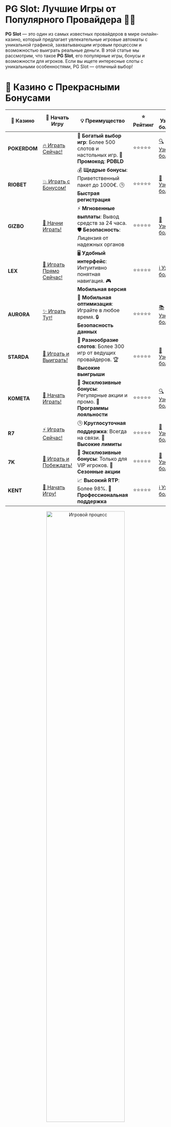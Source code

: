 # **PG Slot: Лучшие Игры от Популярного Провайдера 🎰💥**

**PG Slot** — это один из самых известных провайдеров в мире онлайн-казино, который предлагает увлекательные игровые автоматы с уникальной графикой, захватывающим игровым процессом и возможностью выиграть реальные деньги. В этой статье мы рассмотрим, что такое **PG Slot**, его популярные игры, бонусы и возможности для игроков. Если вы ищете интересные слоты с уникальными особенностями, PG Slot — отличный выбор!

# 🌟 Казино с Прекрасными Бонусами

| 🎲 **Казино** | 🔗 **Начать Игру** | 💡 **Преимущество** | ⭐ **Рейтинг** | 🔗 **Узнать больше** | 🆕 **Новая информация** |
|--------------|---------------------|---------------------|----------------|----------------------|-------------------------|
| **POKERDOM**  | [🔥 Играть Сейчас!](https://brandplay.link/4k77v2yx) | 🎉 **Богатый выбор игр**: Более 500 слотов и настольных игр. 🎁 **Промокод**: **PDBLD** | ⭐⭐⭐⭐⭐ | [🔍 Узнать больше](https://brandplay.link/4k77v2yx) | 🏆 **Победители турниров** получают эксклюзивные подарки! |
| **RIOBET**    | [💥 Играть с Бонусом!](https://brandplay.link/7xBLTPyj) | 💰 **Щедрые бонусы**: Приветственный пакет до 1000€. 🕒 **Быстрая регистрация** | ⭐⭐⭐⭐⭐ | [📖 Узнать больше](https://brandplay.link/7xBLTPyj) | 💬 **Поддержка 24/7** для комфортной игры в любое время! |
| **GIZBO**     | [🚀 Начни Играть!](https://brandplay.link/bprXw4YV) | ⚡ **Мгновенные выплаты**: Вывод средств за 24 часа. 🛡️ **Безопасность**: Лицензия от надежных органов | ⭐⭐⭐⭐⭐ | [📝 Узнать больше](https://brandplay.link/bprXw4YV) | 🔒 **SSL-шифрование** для максимальной безопасности данных игроков. |
| **LEX**       | [💎 Играть Прямо Сейчас!](https://brandplay.link/zW4hdDFV) | 🖥️ **Удобный интерфейс**: Интуитивно понятная навигация. 🎮 **Мобильная версия** | ⭐⭐⭐⭐⭐ | [ℹ️ Узнать больше](https://brandplay.link/zW4hdDFV) | 📱 **Поддержка всех мобильных устройств** для удобства игры в любом месте. |
| **AURORA**    | [✨ Играть Тут!](https://10trafic-stat2.com/click/668546556bcc6313411604bd/6766/13032/subaccount) | 📱 **Мобильная оптимизация**: Играйте в любое время. 🔒 **Безопасность данных** | ⭐⭐⭐⭐⭐ | [📚 Узнать больше](https://10trafic-stat2.com/click/668546556bcc6313411604bd/6766/13032/subaccount) | 🌍 **Международная лицензия** на деятельность в разных странах. |
| **STARDА**    | [🎉 Играть и Выиграть!](https://brandplay.link/fB7xwRFL) | 🎰 **Разнообразие слотов**: Более 300 игр от ведущих провайдеров. 🏆 **Высокие выигрыши** | ⭐⭐⭐⭐⭐ | [🔎 Узнать больше](https://brandplay.link/fB7xwRFL) | 🎉 **Ежемесячные турниры** с крупными призами! |
| **KOMETA**    | [🎁 Начать Играть!](https://brandplay.link/8ZymQJV8) | 🎁 **Эксклюзивные бонусы**: Регулярные акции и промо. 🔄 **Программы лояльности** | ⭐⭐⭐⭐⭐ | [🔍 Узнать больше](https://brandplay.link/8ZymQJV8) | 🌟 **Персонализированные предложения** для долгосрочных игроков. |
| **R7**        | [⚡ Играть Сейчас!](https://brandplay.link/bMd3Yjsw) | 🕒 **Круглосуточная поддержка**: Всегда на связи. 💸 **Высокие лимиты** | ⭐⭐⭐⭐⭐ | [📖 Узнать больше](https://brandplay.link/bMd3Yjsw) | 🎯 **Рейтинг игроков** для лучших участников. |
| **7K**        | [🎯 Играть и Побеждать!](https://brandplay.link/BvQyFShp) | 🌟 **Эксклюзивные бонусы**: Только для VIP игроков. 🎉 **Сезонные акции** | ⭐⭐⭐⭐⭐ | [📝 Узнать больше](https://brandplay.link/BvQyFShp) | 🥇 **Особые привилегии** для постоянных игроков. |
| **KENT**      | [🔑 Начать Игру!](https://brandplay.link/Fv2WP3js) | 📈 **Высокий RTP**: Более 98%. 💼 **Профессиональная поддержка** | ⭐⭐⭐⭐⭐ | [ℹ️ Узнать больше](https://brandplay.link/Fv2WP3js) | 💬 **Поддержка на нескольких языках** для удобства игроков. |

<div align="center"> <img src="https://i.pinimg.com/originals/1d/b3/25/1db325483acbe642c6d4e6fdd73a4988.gif" alt="Игровой процесс" width="70%"> </div>
---

# 🚀 Быстрые Выигрыши и Поддержка

| 🎲 **Казино** | 🔗 **Начать Игру** | 💡 **Преимущество** | ⭐ **Рейтинг** | 🔗 **Узнать больше** | 🆕 **Новая информация** |
|--------------|---------------------|---------------------|----------------|----------------------|-------------------------|
| **GAMA**      | [🎯 Играть Прямо Сейчас!](https://brandplay.link/j6NMKsDz) | 🔍 **Интуитивный интерфейс**: Легкость использования. 🏅 **Престижные турниры** | ⭐⭐⭐⭐☆ | [🔎 Узнать больше](https://brandplay.link/j6NMKsDz) | 🏆 **Турниры с большими призами** каждый месяц. |
| **ONION**     | [💥 Играть и Выигрывать!](https://brandplay.link/zBGRVpQ9) | 🤑 **Низкие ставки**: Идеально для начинающих. 🔄 **Быстрые выводы** | ⭐⭐⭐⭐☆ | [🔍 Узнать больше](https://brandplay.link/zBGRVpQ9) | 🎮 **Казино для новичков** с простыми правилами. |
| **ЧЕМПИОН**   | [🏅 Играть в Турнире!](https://temon-gter.cfd/go/lRq?p80412p304504pcc44t17455) | 🏅 **Лояльная программа**: Награды за активность. 🎁 **Ежемесячные бонусы** | ⭐⭐⭐⭐☆ | [📖 Узнать больше](https://temon-gter.cfd/go/lRq?p80412p304504pcc44t17455) | 🥇 **Турниры и лояльность** — каждый шаг вознаграждается. |
| **VAVADA**    | [🚀 Играть Без Ожидания!](https://vavadapartner.pro/?promo=ea5c9275-6854-4505-94fc-95ab18221945-linkb2) | 🚀 **Быстрая регистрация**: Начните играть мгновенно. 🔐 **Безопасные транзакции** | ⭐⭐⭐⭐☆ | [📝 Узнать больше](https://vavadapartner.pro/?promo=ea5c9275-6854-4505-94fc-95ab18221945-linkb2) | 🏆 **Программа для новых игроков** с бонусами за регистрацию. |
| **FRIENDS**   | [🎉 Играть и Развлекаться!](https://gofriends.mba/linkb2) | 🤝 **Социальные игры**: Играйте с друзьями. 🌐 **Мультиплатформенность** | ⭐⭐⭐⭐☆ | [ℹ️ Узнать больше](https://gofriends.mba/linkb2) | 🎮 **Играйте с друзьями** и зарабатывайте бонусы за совместные действия. |
| **1WIN**      | [⚡ Играть и Выигрывать!](https://brandplay.link/smXVpBbG) | 🏆 **Спортивные ставки**: Широкий выбор видов спорта. 💵 **Высокие коэффициенты** | ⭐⭐⭐⭐☆ | [📚 Узнать больше](https://brandplay.link/smXVpBbG) | ⚽ **Бонусы на спортивные ставки** для активных игроков. |
| **DRIP**      | [💥 Играть Сразу!](https://drp-ircp01.com/c07e6a3db) | 🌐 **Инновационные игры**: Новейшие игровые технологии. 🛡️ **Высокая безопасность** | ⭐⭐⭐⭐☆ | [🔎 Узнать больше](https://drp-ircp01.com/c07e6a3db) | 🔧 **Инновационные функции** для удобства игры. |
| **JOYCASINO** | [🎰 Играть И Побеждать!](https://rpc30.call2me.pro/?/ru/registration?apkpop=0&partner=p24970p3291217pc98f) | 🎁 **Приятные бонусы**: Ежедневные акции и подарки. 🕹️ **Разнообразие игр** | ⭐⭐⭐⭐☆ | [🔍 Узнать больше](https://rpc30.call2me.pro/?/ru/registration?apkpop=0&partner=p24970p3291217pc98f) | 🎉 **Щедрые фриспины** для новых игроков. |
| **PLAYFORTUNA** | [🔥 Играть С Бонусом!](https://fortunapromo.net/alt/playfortuna/registration?0dc4a9362a71feb7e3f165fb8e766f70) | 🎉 **Регулярные акции**: Бонусы, фриспины и многое другое. 🏅 **Турниры** | ⭐⭐⭐⭐☆ | [📚 Узнать больше](https://fortunapromo.net/alt/playfortuna/registration?0dc4a9362a71feb7e3f165fb8e766f70) | 🎯 **Выгодные предложения** на популярные игры. |
| **SYKAA**     | [💸 Играть Сейчас!](https://s-two-way.com/?source=linkb2&pid=30697) | 💸 **Доступные ставки**: Идеально для новичков. 🎁 **Щедрые бонусы** | ⭐⭐⭐⭐☆ | [🔍 Узнать больше](https://s-two-way.com/?source=linkb2&pid=30697) | 💥 **Акции с большими бонусами** для новичков и опытных игроков. |

<div align="center"> <img src="https://schaeffers-cdn.s3.amazonaws.com/images/default-source/schaeffers-cdn-images/default-images/sectors/bigstock-casino-gambling-concept-with-f-369012793.jpg?sfvrsn=493ad806_4" alt="Игровой процесс" width="70%"> </div>
---

# 💸 Казино с Привлекательными Программами Лояльности

| 🎲 **Казино** | 🔗 **Начать Игру** | 💡 **Преимущество** | ⭐ **Рейтинг** | 🔗 **Узнать больше** | 🆕 **Новая информация** |
|--------------|---------------------|---------------------|----------------|----------------------|-------------------------|
| **KOMETA**    | [🎯 Начни Играть!](https://brandplay.link/8ZymQJV8) | 🎁 **Эксклюзивные бонусы**: Регулярные акции и промо. 🔄 **Программы лояльности** | ⭐⭐⭐⭐⭐ | [🔍 Узнать больше](https://brandplay.link/8ZymQJV8) | 🌟 **Персонализированные предложения** для долгосрочных игроков. |
| **1Xslots**   | [🏅 Играть Прямо Сейчас!](https://brandplay.link/hSB1khtr) | 🎉 **Множество акций**: Еженедельные бонусы и турниры. 🛡️ **Безопасность** | ⭐⭐⭐⭐⭐ | [📚 Узнать больше](https://brandplay.link/hSB1khtr) | 🏅 **Награды за активность**: участники программы лояльности получают специальные привилегии. |
| **R7**        | [🚀 Играть Сейчас!](https://brandplay.link/bMd3Yjsw) | 🕒 **Круглосуточная поддержка**: Всегда на связи. 💸 **Высокие лимиты** | ⭐⭐⭐⭐⭐ | [📖 Узнать больше](https://brandplay.link/bMd3Yjsw) | 💬 **VIP-поддержка** для постоянных игроков с приоритетом. |

<div align="center"> <img src="https://i.pinimg.com/originals/1d/b3/25/1db325483acbe642c6d4e6fdd73a4988.gif" alt="Игровой процесс" width="70%"> </div>
---

## Что такое **PG Slot**? 🎮💰

**PG Slot** (или Pocket Games Soft) — это провайдер игр для онлайн-казино, основанный в 2015 году. Компания быстро завоевала популярность благодаря качественным и инновационным слотам, которые отличаются уникальной графикой, интересными темами и удобным интерфейсом. PG Slot известен тем, что фокусируется на мобильной версии своих игр, что делает их доступными для игроков на смартфонах и планшетах.

### Особенности **игровых автоматов PG Slot** 🎰🎯

1. **Мобильность и доступность** 📱🌍  
   Все игры от **PG Slot** оптимизированы для мобильных устройств. Вы можете играть на смартфонах и планшетах, что позволяет наслаждаться любимыми слотами в любое время и в любом месте.

2. **Уникальная графика и анимация** 🎨✨  
   Игры от **PG Slot** всегда отличает яркая и высококачественная графика, анимации и звуковые эффекты, которые погружают игрока в увлекательную атмосферу.

3. **Инновационные бонусные функции** 🎁💥  
   Слоты от **PG Slot** часто предлагают необычные бонусы и фриспины, а также уникальные механики, такие как расширяющиеся символы, множители и респины, что увеличивает шанс на крупные выигрыши.

4. **Простота и удобство интерфейса** 🖥️🔧  
   В играх от **PG Slot** всегда интуитивно понятный интерфейс, что делает их идеальными для новичков и опытных игроков. Простое управление и возможность настраивать ставки делает игру доступной для всех.

## Как играть в **игры PG Slot**? 🎮💵

### 1. **Выбор онлайн-казино** 🏠💳  
   Чтобы играть в слоты от **PG Slot**, вам нужно выбрать надежное онлайн-казино, которое предлагает игры этого провайдера. Некоторые популярные платформы включают:
   - **Pokerdom**
   - **Riobet**
   - **Gizbo**

   Убедитесь, что казино имеет лицензию и предлагает хорошие условия для игроков.

### 2. **Регистрация и пополнение счета** 📝💳  
   После выбора казино вам нужно зарегистрироваться и пополнить игровой счет. Поддерживаемые методы пополнения могут включать банковские карты, электронные кошельки и криптовалюты.

### 3. **Выбор игры** 🎰✨  
   После пополнения счета выберите слот от **PG Slot**. Провайдер предлагает множество вариантов с различными темами, механиками и бонусами. Например, популярные слоты включают **Dragon Hatch**, **Honey Trap of Diao Chan** и **Caishen Wins**.

### 4. **Настройка ставки и запуск игры** 💸🎯  
   В настройках слота вы можете выбрать размер ставки и количество активных линий. Затем нажимайте на кнопку вращения и следите за барабанами. В процессе игры могут активироваться бонусные функции, увеличивающие ваши шансы на выигрыш.

## Популярные слоты от **PG Slot** 🎰🌟

**PG Slot** предлагает широкий ассортимент слотов, и каждый из них имеет уникальные особенности. Вот некоторые из самых популярных:

### 1. **Dragon Hatch** 🐉💎  
   В этом слоте вы погружаетесь в мир драконов и сокровищ. Игра предлагает захватывающий бонусный раунд с множителями, фриспинами и расширяющимися символами.

### 2. **Honey Trap of Diao Chan** 🍯💖  
   Этот слот основан на китайской истории и погружает игроков в мир стратегий, любви и интриг. Бонусы включают бесплатные спины с множителями и возможностью получения крупных выигрышей.

### 3. **Caishen Wins** 🧧💰  
   Один из самых популярных слотов от **PG Slot**, который переносит игроков в мир китайских богатств. В игре есть фриспины, множители и бонусы, которые позволяют получить крупные выигрыши.

### 4. **Secrets of Cleopatra** 🏺✨  
   Древний Египет и его сокровища — одна из популярных тем среди игроков. Слот предлагает уникальные бонусные функции и возможность выиграть солидные суммы.

## Как выигрывать в **игровых автоматах PG Slot**? 🎯💵

В игре на реальные деньги важно понимать, что игровые автоматы, в том числе и от **PG Slot**, основаны на генераторе случайных чисел (RNG), что означает, что результат каждого вращения барабанов случайный. Однако есть несколько стратегий и советов, которые могут помочь вам повысить шансы на успех:

### 1. **Изучайте таблицу выплат и бонусные функции** 📜💡  
   Перед началом игры всегда ознакомьтесь с таблицей выплат. Знание того, какие символы и комбинации приносят максимальные выигрыши, поможет вам грамотно планировать свои ставки.

### 2. **Управляйте своим банкроллом** 💰🎯  
   Установите лимит на свой игровой бюджет и придерживайтесь его. Никогда не ставьте больше, чем вы готовы потерять. Это поможет вам сохранить контроль над игрой и избежать крупных потерь.

### 3. **Используйте бонусы казино** 🎁💥  
   Многие онлайн-казино предлагают бонусы, такие как фриспины и дополнительные средства на счёт. Эти бонусы могут быть использованы для игры на слотах от **PG Slot**, что увеличивает ваши шансы на выигрыш без дополнительных затрат.

### 4. **Играйте на высоких ставках с бонусами** 💸🎉  
   Некоторые игры от **PG Slot** предлагают более крупные выплаты на высоких ставках, особенно в бонусных раундах. Если ваш банкролл позволяет, попробуйте увеличить ставку в надежде на крупный выигрыш.

## Преимущества **игры в PG Slot** 🎰✨

### 1. **Инновационные бонусные механики** 🎁🎯  
   **PG Slot** известен своими уникальными бонусными функциями. Множители, расширяющиеся символы, бесплатные спины — все это может значительно повысить ваши шансы на крупные выигрыши.

### 2. **Поддержка мобильных устройств** 📱🎮  
   Все игры от **PG Slot** оптимизированы для мобильных устройств, что позволяет играть в любимые слоты на ходу, не ограничиваясь только ПК.

### 3. **Красочная графика и анимация** 🎨💥  
   Слоты от **PG Slot** имеют удивительную графику, которая привлекает внимание и делает игровой процесс еще более увлекательным. Яркие анимации и визуальные эффекты создают уникальную атмосферу.

### 4. **Удобство интерфейса** 🖥️⚙️  
   Игра в слоты от **PG Slot** всегда интуитивно понятна, даже для новичков. Понятные настройки ставок, простое управление и быстрый запуск игры делают процесс игровым удобным и доступным.

## Заключение 🎮💰

**PG Slot** — это отличный выбор для игроков, которые хотят наслаждаться увлекательными и качественными слотами с шансами на реальные денежные выигрыши. Игры от этого провайдера предлагают уникальные бонусные функции, отличную графику и доступность на мобильных устройствах. Не забывайте следить за бонусами казино и управлять своим банкроллом, чтобы увеличить шансы на успешную игру!

---
*Играйте ответственно. Казино предназначены для лиц старше 18 лет. Помните о рисках, связанных с азартными играми, и играйте с умом.*
